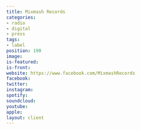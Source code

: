 ```yaml
---
title: Mixmash Records
categories:
- radio
- digital
- press
tags:
- label
position: 190
image: 
is-featured: 
is-front: 
website: https://www.facebook.com/MixmashRecords
facebook: 
twitter: 
instagram: 
spotify: 
soundcloud: 
youtube: 
apple: 
layout: client
---
```



